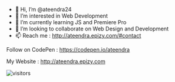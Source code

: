 - 👋 Hi, I’m @ateendra24
- 👀 I’m interested in Web Development
- 🌱 I’m currently learning JS and Premiere Pro
- 💞️ I’m looking to collaborate on Web Design and Development
- 📫 Reach me : http://ateendra.epizy.com/#contact

Follow on CodePen : https://codepen.io/ateendra

My Website : http://ateendra.epizy.com

![visitors](https://visitor-badge.glitch.me/badge?page_id=${ateendra24})
